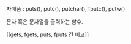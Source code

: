 자매품 : puts(), putc(), putchar(), fputc(), putw()

문자 혹은 문자열을 출력하는 함수.

[[gets, fgets, puts, fputs 간 비교]]